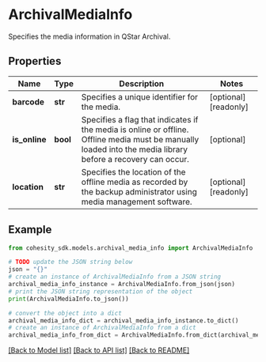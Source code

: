 # ArchivalMediaInfo

Specifies the media information in QStar Archival.

## Properties

Name | Type | Description | Notes
------------ | ------------- | ------------- | -------------
**barcode** | **str** | Specifies a unique identifier for the media. | [optional] [readonly] 
**is_online** | **bool** | Specifies a flag that indicates if the media is online or offline. Offline media must be manually loaded into the media library before a recovery can occur. | [optional] 
**location** | **str** | Specifies the location of the offline media as recorded by the backup administrator using media management software. | [optional] [readonly] 

## Example

```python
from cohesity_sdk.models.archival_media_info import ArchivalMediaInfo

# TODO update the JSON string below
json = "{}"
# create an instance of ArchivalMediaInfo from a JSON string
archival_media_info_instance = ArchivalMediaInfo.from_json(json)
# print the JSON string representation of the object
print(ArchivalMediaInfo.to_json())

# convert the object into a dict
archival_media_info_dict = archival_media_info_instance.to_dict()
# create an instance of ArchivalMediaInfo from a dict
archival_media_info_from_dict = ArchivalMediaInfo.from_dict(archival_media_info_dict)
```
[[Back to Model list]](../README.md#documentation-for-models) [[Back to API list]](../README.md#documentation-for-api-endpoints) [[Back to README]](../README.md)


